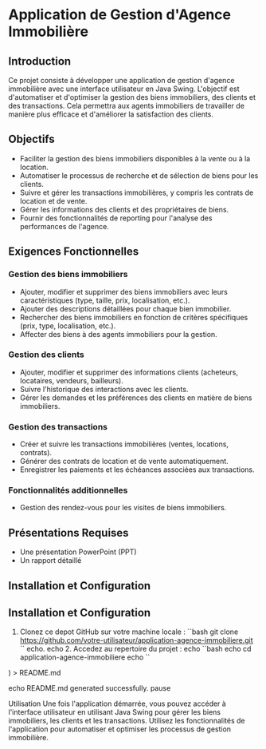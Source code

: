 # Application de Gestion d'Agence Immobilière

## Introduction

Ce projet consiste à développer une application de gestion d'agence immobilière avec une interface utilisateur en Java Swing. L'objectif est d'automatiser et d'optimiser la gestion des biens immobiliers, des clients et des transactions. Cela permettra aux agents immobiliers de travailler de manière plus efficace et d'améliorer la satisfaction des clients.

## Objectifs

- Faciliter la gestion des biens immobiliers disponibles à la vente ou à la location.
- Automatiser le processus de recherche et de sélection de biens pour les clients.
- Suivre et gérer les transactions immobilières, y compris les contrats de location et de vente.
- Gérer les informations des clients et des propriétaires de biens.
- Fournir des fonctionnalités de reporting pour l'analyse des performances de l'agence.

## Exigences Fonctionnelles

### Gestion des biens immobiliers
- Ajouter, modifier et supprimer des biens immobiliers avec leurs caractéristiques (type, taille, prix, localisation, etc.).
- Ajouter des descriptions détaillées pour chaque bien immobilier.
- Rechercher des biens immobiliers en fonction de critères spécifiques (prix, type, localisation, etc.).
- Affecter des biens à des agents immobiliers pour la gestion.

### Gestion des clients
- Ajouter, modifier et supprimer des informations clients (acheteurs, locataires, vendeurs, bailleurs).
- Suivre l'historique des interactions avec les clients.
- Gérer les demandes et les préférences des clients en matière de biens immobiliers.

### Gestion des transactions
- Créer et suivre les transactions immobilières (ventes, locations, contrats).
- Générer des contrats de location et de vente automatiquement.
- Enregistrer les paiements et les échéances associées aux transactions.

### Fonctionnalités additionnelles
- Gestion des rendez-vous pour les visites de biens immobiliers.

## Présentations Requises
- Une présentation PowerPoint (PPT)
- Un rapport détaillé

## Installation et Configuration



## Installation et Configuration
 1. Clonez ce depot GitHub sur votre machine locale :
    \``bash
  git clone https://github.com/votre-utilisateur/application-agence-immobiliere.git
   \``
echo.
echo 2. Accedez au repertoire du projet :
echo    \``bash
echo    cd application-agence-immobiliere
echo    \``

) > README.md

echo README.md generated successfully.
pause

Utilisation
Une fois l'application démarrée, vous pouvez accéder à l'interface utilisateur en utilisant Java Swing pour gérer les biens immobiliers, les clients et les transactions. Utilisez les fonctionnalités de l'application pour automatiser et optimiser les processus de gestion immobilière.

